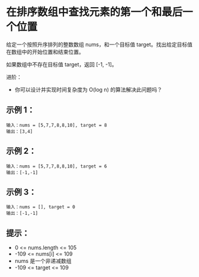 # 在排序数组中查找元素的第一个和最后一个位置

给定一个按照升序排列的整数数组 nums，和一个目标值 target。找出给定目标值在数组中的开始位置和结束位置。

如果数组中不存在目标值 target，返回 [-1, -1]。

进阶：
- 你可以设计并实现时间复杂度为 O(log n) 的算法解决此问题吗？

## 示例 1：
```
输入：nums = [5,7,7,8,8,10], target = 8
输出：[3,4]
```

## 示例 2：
```
输入：nums = [5,7,7,8,8,10], target = 6
输出：[-1,-1]
```

## 示例 3：
```
输入：nums = [], target = 0
输出：[-1,-1]
```

## 提示：
- 0 <= nums.length <= 105
- -109 <= nums[i] <= 109
- nums 是一个非递减数组
- -109 <= target <= 109
